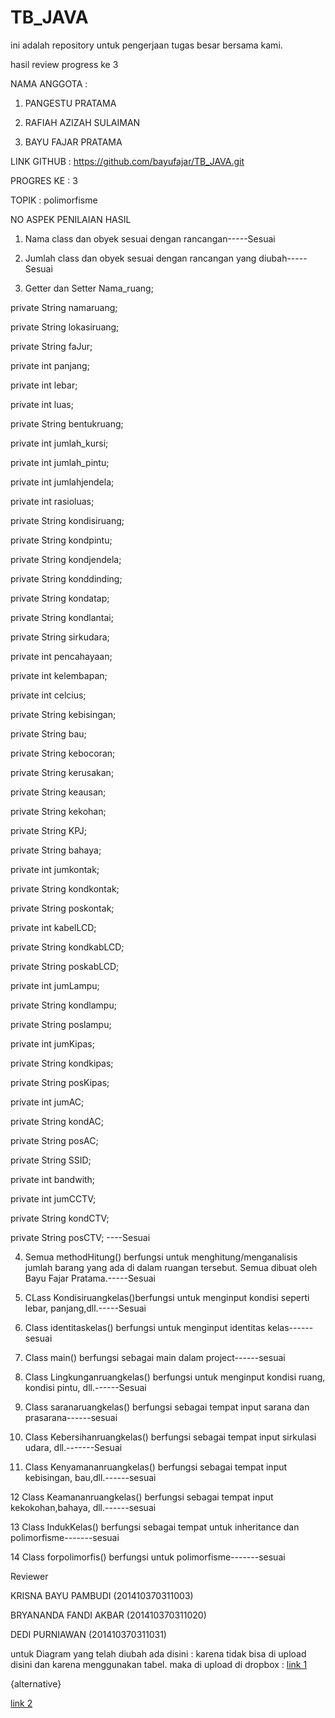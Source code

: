 # TB_JAVA
ini adalah repository untuk pengerjaan tugas besar bersama kami.


hasil review progress ke 3

NAMA ANGGOTA : 

1. PANGESTU PRATAMA

2. RAFIAH AZIZAH SULAIMAN

3. BAYU FAJAR PRATAMA 

LINK GITHUB	: https://github.com/bayufajar/TB_JAVA.git

PROGRES KE	: 3

TOPIK	: polimorfisme

NO	ASPEK PENILAIAN	HASIL

1.	Nama class dan obyek sesuai dengan rancangan-----Sesuai

2.	Jumlah class dan obyek sesuai dengan rancangan yang diubah-----Sesuai

3.	Getter dan Setter  Nama_ruang;

private String namaruang;

private String lokasiruang;

private String faJur;

private int panjang;

private int lebar;

private int luas;

private String bentukruang;

private int jumlah_kursi;

private int jumlah_pintu;

private int jumlahjendela;

private int rasioluas;

private String kondisiruang;

private String kondpintu;

private String kondjendela;

private String konddinding;

private String kondatap;

private String kondlantai;

private String sirkudara;

private int pencahayaan;

private int kelembapan;

private int celcius;

private String kebisingan;

private String bau;

private String kebocoran;

private String kerusakan;

private String keausan;

private String kekohan;

private String KPJ;

private String bahaya;

private int jumkontak;

private String kondkontak;

private String poskontak;

private int kabelLCD;

private String kondkabLCD;

private String poskabLCD;

private int jumLampu;

private String kondlampu;

private String poslampu;

private int jumKipas;

private String kondkipas;

private String posKipas;

private int jumAC;

private String kondAC;

private String posAC;

private String SSID;

private int bandwith;

private int jumCCTV;

private String kondCTV;

private String posCTV;	----Sesuai 

4.	Semua methodHitung() berfungsi untuk menghitung/menganalisis jumlah barang yang ada di dalam ruangan tersebut. Semua dibuat oleh Bayu Fajar Pratama.-----Sesuai 

5. 	CLass Kondisiruangkelas()berfungsi untuk menginput kondisi seperti lebar, panjang,dll.-----Sesuai

6.	Class identitaskelas() berfungsi untuk menginput identitas kelas------sesuai

7.	Class main() berfungsi sebagai main dalam project------sesuai

8.	Class Lingkunganruangkelas() berfungsi untuk menginput kondisi ruang, kondisi pintu, dll.------Sesuai

9.	Class saranaruangkelas() berfungsi sebagai tempat input sarana dan prasarana------sesuai

10.	Class Kebersihanruangkelas() berfungsi sebagai tempat input sirkulasi udara, dll.-------Sesuai

11.	Class Kenyamananruangkelas() berfungsi sebagai tempat input kebisingan, bau,dll.------sesuai

12	Class Keamananruangkelas() berfungsi sebagai tempat input kekokohan,bahaya, dll.------sesuai

13	Class IndukKelas() berfungsi sebagai tempat untuk inheritance dan polimorfisme-------sesuai

14	Class forpolimorfis() berfungsi untuk polimorfisme-------sesuai

Reviewer

KRISNA BAYU PAMBUDI     (201410370311003)

BRYANANDA FANDI AKBAR   (201410370311020)

DEDI PURNIAWAN		(201410370311031)

untuk Diagram yang telah diubah ada disini : karena tidak bisa di upload disini dan karena menggunakan tabel. maka di upload di dropbox : 
[link 1](https://www.dropbox.com/ow/msft/edit/home/diagram%20untuk%20tugas%20besarr.docx?force_role=personal&hpt_click_ts=1431776452021)

{alternative}

[link 2](https://www.dropbox.com/home?preview=diagram+untuk+tugas+besarr.docx)

